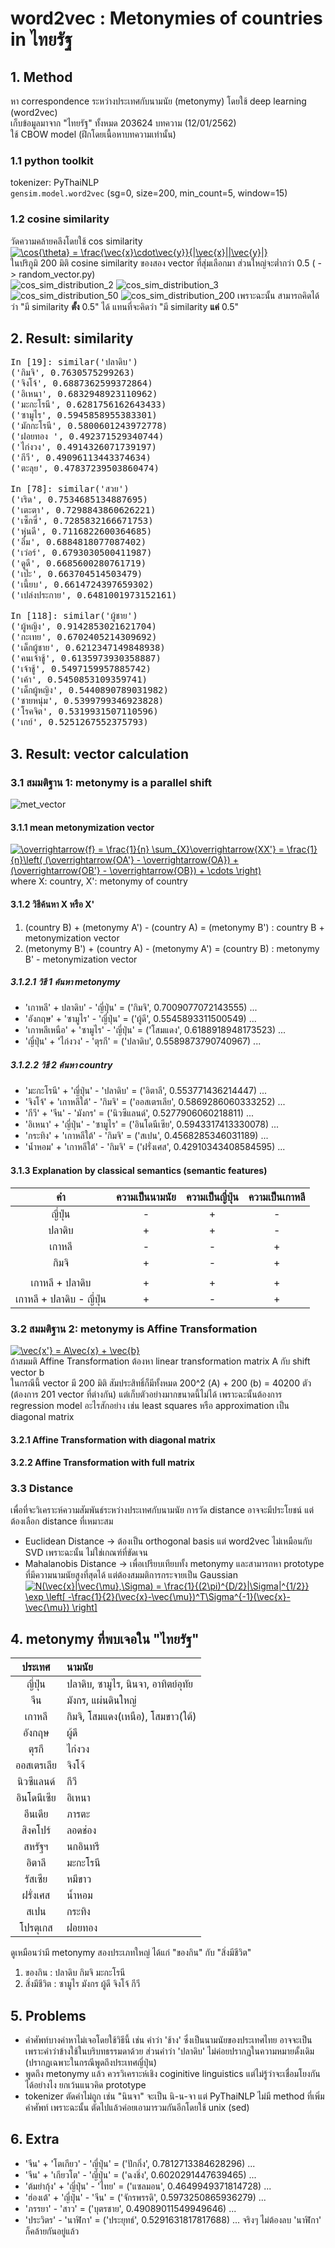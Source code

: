 # word2vec : Metonymies of countries in ไทยรัฐ

## 1. Method
หา correspondence ระหว่างประเทศกับนามนัย (metonymy) โดยใช้ deep learning (word2vec) <br>
เก็บข้อมูลมาจาก "ไทยรัฐ" ทั้งหมด 203624 บทความ (12/01/2562) <br>
ใช้ CBOW model (ฝึกโดยเนื้อหาบทความเท่านั้น)

### 1.1 python toolkit
tokenizer: PyThaiNLP <br>
`gensim.model.word2vec` (sg=0, size=200, min_count=5, window=15) <br>

### 1.2 cosine similarity 
วัดความคล้ายคลึงโดยใช้ cos similarity <br>
<a href="https://www.codecogs.com/eqnedit.php?latex=\cos{\theta}&space;=&space;\frac{\vec{x}\cdot\vec{y}}{|\vec{x}||\vec{y}|}" target="_blank"><img src="https://latex.codecogs.com/gif.latex?\cos{\theta}&space;=&space;\frac{\vec{x}\cdot\vec{y}}{|\vec{x}||\vec{y}|}" title="\cos{\theta} = \frac{\vec{x}\cdot\vec{y}}{|\vec{x}||\vec{y}|}" /></a> <br>
ในปริภูมิ 200 มิติ cosine similarity ของสอง vector ที่สุ่มเลือกมา ส่วนใหญ่จะต่ำกว่า 0.5 ( -> random_vector.py)<br>
![cos_sim_distribution_2](https://user-images.githubusercontent.com/44984892/51130575-e1288680-185f-11e9-9d24-d2962969f1e2.jpg)
![cos_sim_distribution_3](https://user-images.githubusercontent.com/44984892/51130336-61022100-185f-11e9-80ad-3dfce8f428bb.jpg)
![cos_sim_distribution_50](https://user-images.githubusercontent.com/44984892/51130337-619ab780-185f-11e9-8088-d9d7ebd1810d.jpg)
![cos_sim_distribution_200](https://user-images.githubusercontent.com/44984892/51130374-737c5a80-185f-11e9-99cf-dd40b64149ad.jpg)
เพราะฉะนั้น สามารถคิดได้ว่า "มี similarity **ตั้ง** 0.5" ได้ แทนที่จะคิดว่า "มี similarity **แค่** 0.5"

## 2. Result: similarity
<pre>
In [19]: similar('ปลาดิบ')
('กิมจิ', 0.7630575299263)
('จิงโจ้', 0.6887362599372864)
('อิเหนา', 0.6832948923110962)
('มะกะโรนี', 0.6281756162643433)
('ซามูไร', 0.5945858955383301)
('มักกะโรนี', 0.5800601243972778)
('ฝอยทอง ', 0.492371529340744)
('ไก่งวง', 0.4914326071739197)
('กีวี', 0.49096113443374634)
('ตะลุย', 0.47837239503860474)

In [78]: similar('สวย')
('เริด', 0.7534685134887695)
('เตะตา', 0.7298843860626221)
('เซ็กซี่', 0.7285832166671753)
('หุ่นดี', 0.7116822600364685)
('อึ๋ม', 0.6884818077087402)
('เว่อร์', 0.6793030500411987)
('ดูดี', 0.6685600280761719)
('เป๊ะ', 0.663704514503479)
('เนี้ยบ', 0.6614724397659302)
('เปล่งประกาย', 0.6481001973152161)

In [118]: similar('ผู้ชาย')
('ผู้หญิง', 0.9142853021621704)
('กะเทย', 0.6702405214309692)
('เด็กผู้ชาย', 0.6212347149848938)
('คนเจ้าชู้', 0.6135973930358887)
('เจ้าชู้', 0.5497159957885742)
('เค้า', 0.5450853109359741)
('เด็กผู้หญิง', 0.5440890789031982)
('ชายหนุ่ม', 0.5399799346923828)
('โรคจิต', 0.5319931507110596)
('เกย์', 0.5251267552375793)
</pre>

## 3. Result: vector calculation
### 3.1 สมมติฐาน 1: metonymy is a parallel shift 
![met_vector](https://user-images.githubusercontent.com/44984892/51070601-7ff18f00-1676-11e9-809e-eda1ae81a817.jpg) <br>
#### 3.1.1 mean metonymization vector 
<a href="https://www.codecogs.com/eqnedit.php?latex=\overrightarrow{f}&space;=&space;\frac{1}{n}&space;\sum_{X}\overrightarrow{XX'}&space;=&space;\frac{1}{n}\left(&space;(\overrightarrow{OA'}&space;-&space;\overrightarrow{OA})&space;&plus;&space;(\overrightarrow{OB'}&space;-&space;\overrightarrow{OB})&space;&plus;&space;\cdots&space;\right)" target="_blank"><img src="https://latex.codecogs.com/gif.latex?\overrightarrow{f}&space;=&space;\frac{1}{n}&space;\sum_{X}\overrightarrow{XX'}&space;=&space;\frac{1}{n}\left(&space;(\overrightarrow{OA'}&space;-&space;\overrightarrow{OA})&space;&plus;&space;(\overrightarrow{OB'}&space;-&space;\overrightarrow{OB})&space;&plus;&space;\cdots&space;\right)" title="\overrightarrow{f} = \frac{1}{n} \sum_{X}\overrightarrow{XX'} = \frac{1}{n}\left( (\overrightarrow{OA'} - \overrightarrow{OA}) + (\overrightarrow{OB'} - \overrightarrow{OB}) + \cdots \right)" /></a> <br>
where X: country, X': metonymy of country

#### 3.1.2 วิธีค้นหา X หรือ X'
1. (country B) + (metonymy A') - (country A) = (metonymy B') : country B + metonymization vector
2. (metonymy B') + (country A) - (metonymy A') = (country B) : metonymy B' - metonymization vector

##### 3.1.2.1 วิธี 1 ค้นหา metonymy
* 'เกาหลี' + ปลาดิบ' - 'ญี่ปุ่น' = ('กิมจิ', 0.7009077072143555) ...
* 'อังกฤษ' + 'ซามูไร' - 'ญี่ปุ่น' = ('ผู้ดี', 0.5545893311500549) ...
* 'เกาหลีเหนือ' + 'ซามูไร' - 'ญี่ปุ่น' = ('โสมแดง', 0.6188918948173523) ...
* 'ญี่ปุ่น' + 'ไก่งวง' - 'ตุรกี' = ('ปลาดิบ', 0.5589873790740967) ...

##### 3.1.2.2 วิธี 2 ค้นหา country
* 'มะกะโรนี' + 'ญี่ปุ่น' - 'ปลาดิบ' = ('อิตาลี', 0.553771436214447) ...
* 'จิงโจ้' + 'เกาหลีใต้' - 'กิมจิ' = ('ออสเตรเลีย', 0.5869286060333252) ...
* 'กีวี' + 'จีน' - 'มังกร' = ('นิวซีแลนด์', 0.5277906060218811) ...
* 'อิเหนา' + 'ญี่ปุ่น' - 'ซามูไร' = ('อินโดนีเซีย', 0.5943317413330078) ...
* 'กระทิง' + 'เกาหลีใต้' - 'กิมจิ' = ('สเปน', 0.4568285346031189) ...
* 'น้ำหอม' + 'เกาหลีใต้' - 'กิมจิ' = ('ฝรั่งเศส', 0.42910343408584595) ...

#### 3.1.3 Explanation by classical semantics (semantic features) 
|คำ |ความเป็นนามนัย |ความเป็นญี่ปุ่น |ความเป็นเกาหลี | 
|:-:|:-:|:-:|:-:|
|ญี่ปุ่น  | - | + | - |
|ปลาดิบ  | + | + | - |
|เกาหลี  | - | - | + |
|กิมจิ  | + | - | + |
|||||
|เกาหลี + ปลาดิบ | + | + | + |
|เกาหลี + ปลาดิบ - ญี่ปุ่น| + | - | + |

### 3.2 สมมติฐาน 2: metonymy is Affine Transformation
<a href="https://www.codecogs.com/eqnedit.php?latex=\vec{x'}&space;=&space;A\vec{x}&space;&plus;&space;\vec{b}" target="_blank"><img src="https://latex.codecogs.com/gif.latex?\vec{x'}&space;=&space;A\vec{x}&space;&plus;&space;\vec{b}" title="\vec{x'} = A\vec{x} + \vec{b}" /></a> <br>
ถ้าสมมติ Affine Transformation ต้องหา linear transformation matrix A กับ shift vector b <br>
ในกรณีนี้ vector มี 200 มิติ สัมประสิทธิ์ก็มีทั้งหมด 200^2 (A) + 200 (b) = 40200 ตัว (ต้องการ 201 vector ที่ต่างกัน) แต่เก็บตัวอย่างมากขนาดนี้ไม่ได้ เพราะฉะนั้นต้องการ regression model อะไรสักอย่าง เช่น least squares หรือ approximation เป็น diagonal matrix

#### 3.2.1 Affine Transformation with diagonal matrix

#### 3.2.2 Affine Transformation with full matrix

### 3.3 Distance
เพื่อที่จะวิเคราะห์ความสัมพันธ์ระหว่างประเทศกับนามนัย การวัด distance อาจจะมีประโยชน์ แต่ต้องเลือก distance ที่เหมาะสม <br>
* Euclidean Distance -> ต้องเป็น orthogonal basis แต่ word2vec ไม่เหมือนกับ SVD เพราะฉะนั้น ไม่ใช่เกณฑ์ที่ขัดเจน
* Mahalanobis Distance -> เพื่อเปรียบเทียบทั้ง metonymy และสามารถหา prototype ที่มีความนามนัยสูงที่สุดได้ แต่ต้องสมมติการกระจายเป็น Gaussian <br>
<a href="https://www.codecogs.com/eqnedit.php?latex=N(\vec{x}|\vec{\mu},\Sigma)&space;=&space;\frac{1}{(2\pi)^{D/2}|\Sigma|^{1/2}}&space;\exp&space;\left[&space;-\frac{1}{2}(\vec{x}-\vec{\mu})^T\Sigma^{-1}(\vec{x}-\vec{\mu})&space;\right]" target="_blank"><img src="https://latex.codecogs.com/gif.latex?N(\vec{x}|\vec{\mu},\Sigma)&space;=&space;\frac{1}{(2\pi)^{D/2}|\Sigma|^{1/2}}&space;\exp&space;\left[&space;-\frac{1}{2}(\vec{x}-\vec{\mu})^T\Sigma^{-1}(\vec{x}-\vec{\mu})&space;\right]" title="N(\vec{x}|\vec{\mu},\Sigma) = \frac{1}{(2\pi)^{D/2}|\Sigma|^{1/2}} \exp \left[ -\frac{1}{2}(\vec{x}-\vec{\mu})^T\Sigma^{-1}(\vec{x}-\vec{\mu}) \right]" /></a>

## 4. metonymy ที่พบเจอใน "ไทยรัฐ"
|ประเทศ  |นามนัย |
|:-:|:--|
|ญี่ปุ่น  |ปลาดิบ, ซามูไร, นินจา, อาทิตย์อุทัย |
|จีน  |มังกร, แผ่นดินใหญ่  |
|เกาหลี |กิมจิ, โสมแดง(เหนือ), โสมขาว(ใต้) |
|อังกฤษ |ผู้ดี |
|ตุรกี |ไก่งวง |
|ออสเตรเลีย |จิงโจ้ |
|นิวซีแลนด์ |กีวี |
|อินโดนีเซีย |อิเหนา |
|อีนเดีย |ภารตะ |
|สิงคโปร์ |ลอดช่อง |
|สหรัฐฯ |นกอินทรี |
|อิตาลี |มะกะโรนี |
|รัสเซีย |หมีขาว |
|ฝรั่งเศส |น้ำหอม |
|สเปน |กระทิง |
|โปรตุเกส |ฝอยทอง |

ดูเหมือนว่ามี metonymy สองประเภทใหญ่ ได้แก่ "ของกิน" กับ "สิ่งมีชีวิต"
1. ของกิน : ปลาดิบ กิมจิ มะกะโรนี
2. สิ่งมีชีวิต : ซามูไร มังกร ผู้ดี จิงโจ้ กีวี

## 5. Problems
* คำศัพท์บางคำหาไม่เจอโดยใช้วิธีนี้ เช่น คำว่า 'ช้าง' ซึ่งเป็นนามนัยของประเทศไทย อาจจะเป็นเพราะคำว่าข้างใช้ในบริบทธรรมดาด้วย ส่วนคำว่า 'ปลาดิบ' ไม่ค่อยปรากฏในความหมายดั้งเดิม (ปรากฏเฉพาะในกรณีพูดถึงประเทศญี่ปุ่น)
* พูดถึง metonymy แล้ว ควรวิเคราะห์เชิง coginitive linguistics แต่ไม่รู้ว่าจะเชื่อมโยงกันได้อย่างไง ยกเว้นแนวคิด prototype
* tokenizer ตัดคำไม่ถูก เช่น "นินจา" จะเป็น นิ-น-จา แต่ PyThaiNLP ไม่มี method ที่เพิ่มคำศัพท์ เพราะฉะนั้น ตัดไปแล้วค่อยเอามารวมกันอีกโดยใช้ unix (sed)

## 6. Extra
* 'จีน' + 'โตเกียว' - 'ญี่ปุ่น' = ('ปักกิ่ง', 0.7812713384628296) ...
* 'จีน' + 'เกียวโต' - 'ญี่ปุ่น' = ('ฉงชิ่ง', 0.6020291447639465) ...
* 'ต้มยำกุ้ง' + 'ญี่ปุ่น' - 'ไทย' = ('แซลมอน', 0.4649949371814728) ...
* 'ฮ่องเต้' + 'ญี่ปุ่น' - 'จีน' = ('จักรพรรดิ', 0.5973250865936279) ...
* 'ภรรยา' - 'สาว' = ('บุตรชาย', 0.49089011549949646) ...
* 'ประวิตร' - 'นาฬิกา' = ('ประยุทธ์', 0.5291631817817688) ... จริงๆ ไม่ต้องลบ 'นาฬิกา' ก็คล้ายกันอยู่แล้ว
